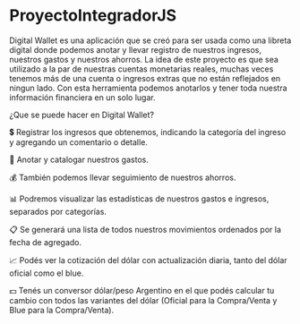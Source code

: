 # ProyectoIntegradorJS

Digital Wallet es una aplicación que se creó para ser usada como una libreta digital donde podemos anotar y llevar registro de nuestros ingresos, nuestros gastos y nuestros ahorros. La idea de este proyecto es que sea utilizado a la par de nuestras cuentas monetarias reales, muchas veces tenemos más de una cuenta o ingresos extras que no están reflejados en ningun lado. Con esta herramienta podemos anotarlos y tener toda nuestra información financiera en un solo lugar.

¿Que se puede hacer en Digital Wallet?

💲 Registrar los ingresos que obtenemos, indicando la categoría del ingreso y agregando un comentario o detalle.

💸 Anotar y catalogar nuestros gastos.

💰 También podemos llevar seguimiento de nuestros ahorros.

📊 Podremos visualizar las estadísticas de nuestros gastos e ingresos, separados por categorías.

📋 Se generará una lista de todos nuestros movimientos ordenados por la fecha de agregado.

📈 Podés ver la cotización del dólar con actualización diaria, tanto del dólar oficial como el blue.

💵 Tenés un conversor dólar/peso Argentino en el que podés calcular tu cambio con todos las variantes del dólar (Oficial para la Compra/Venta y Blue para la Compra/Venta).
